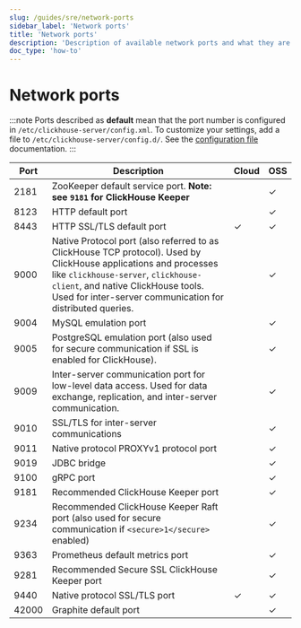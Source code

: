 ```yaml
---
slug: /guides/sre/network-ports
sidebar_label: 'Network ports'
title: 'Network ports'
description: 'Description of available network ports and what they are used for'
doc_type: 'how-to'
---
```


# Network ports

:::note
Ports described as **default** mean that the port number is configured in `/etc/clickhouse-server/config.xml`.  To customize your settings, add a file to `/etc/clickhouse-server/config.d/`.  See the [configuration file](/operations/configuration-files) documentation.
:::

|Port|Description|Cloud|OSS|
|----|-----------|-----|---|
|2181|ZooKeeper default service port. **Note: see `9181` for ClickHouse Keeper**||✓|
|8123|HTTP default port||✓|
|8443|HTTP SSL/TLS default port|✓|✓|
|9000|Native Protocol port (also referred to as ClickHouse TCP protocol). Used by ClickHouse applications and processes like `clickhouse-server`, `clickhouse-client`, and native ClickHouse tools. Used for inter-server communication for distributed queries.||✓|
|9004|MySQL emulation port||✓|
|9005|PostgreSQL emulation port (also used for secure communication if SSL is enabled for ClickHouse).||✓|
|9009|Inter-server communication port for low-level data access. Used for data exchange, replication, and inter-server communication.||✓|
|9010|SSL/TLS for inter-server communications||✓|
|9011|Native protocol PROXYv1 protocol port||✓|
|9019|JDBC bridge||✓|
|9100|gRPC port||✓|
|9181|Recommended ClickHouse Keeper port||✓|
|9234|Recommended ClickHouse Keeper Raft port (also used for secure communication if `<secure>1</secure>` enabled)||✓|
|9363|Prometheus default metrics port||✓|
|9281|Recommended Secure SSL ClickHouse Keeper port||✓|
|9440|Native protocol SSL/TLS port|✓|✓|
|42000|Graphite default port||✓|

